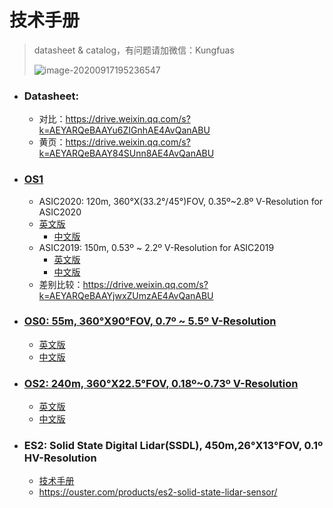 # 技术手册

> datasheet & catalog，有问题请加微信：Kungfuas
>
> ![image-20200917195236547](catalog.assets/image-20200917195236547.png)

- ### Datasheet:

  - 对比：https://drive.weixin.qq.com/s?k=AEYARQeBAAYu6ZIGnhAE4AvQanABU
  - 黄页：https://drive.weixin.qq.com/s?k=AEYARQeBAAY84SUnn8AE4AvQanABU

- ### [OS1](https://ouster.com/products/os1-lidar-sensor/)

  - ASIC2020:   120m, 360°X(33.2°/45°)FOV, 0.35º~2.8º V-Resolution for ASIC2020
  - [英文版](https://data.ouster.io/downloads/datasheets/datasheet-revc-v2p0-os1.pdf?__hstc=34987006.3b498ee11237b4e28da832cc795fa6b7.1603177544769.1606967208102.1607045278647.6&__hssc=34987006.1.1607045278647&__hsfp=3202914155)
    - [中文版](https://ouster.oss-cn-shanghai.aliyuncs.com/firmware%20v2.0/CN-Datasheet-revc-v2p0-os1.pdf)
  - ASIC2019:   150m, 0.53º ~ 2.2º V-Resolution for ASIC2019
    - [英文版](https://data.ouster.io/downloads/datasheets/datasheet-gen1-v2p0-os1.pdf)
    - [中文版](https://ouster.oss-cn-shanghai.aliyuncs.com/firmware%20v2.0/CN-Datasheet-gen1-v2p0-os1.pdf)
  - 差别比较：https://drive.weixin.qq.com/s?k=AEYARQeBAAYjwxZUmzAE4AvQanABU
  
- ### [OS0: 55m, 360°X90°FOV, 0.7º ~ 5.5º V-Resolution](https://ouster.com/products/os0-lidar-sensor/)

  - [英文版](https://data.ouster.io/downloads/datasheets/datasheet-revc-v2p0-os0.pdf?__hstc=34987006.3b498ee11237b4e28da832cc795fa6b7.1603177544769.1606967208102.1607045278647.6&__hssc=34987006.1.1607045278647&__hsfp=3202914155)
  - [中文版](https://ouster.oss-cn-shanghai.aliyuncs.com/firmware%20v2.0/CN-Datasheet-revc-v2p0-os0.pdf)
  
- ### [OS2: 240m, 360°X22.5°FOV, 0.18º~0.73º V-Resolution](https://ouster.com/products/os2-lidar-sensor/)

  - [英文版](https://data.ouster.io/downloads/datasheets/datasheet-revc-v2p0-os2.pdf?__hstc=34987006.3b498ee11237b4e28da832cc795fa6b7.1603177544769.1606967208102.1607045278647.6&__hssc=34987006.1.1607045278647&__hsfp=3202914155)
  - [中文版](https://ouster.oss-cn-shanghai.aliyuncs.com/firmware%20v2.0/CN-Datasheet-revc-v2p0-os2.pdf)
  
- ### ES2: Solid State Digital Lidar(SSDL), 450m,26°X13°FOV, 0.1º HV-Resolution

  - [技术手册](https://go.ouster.io/cs/c/?cta_guid=e97dc3d3-4b63-4f4a-bcf7-0d4593d2d27f&signature=AAH58kFdQHP28v9gs9upfw3I8qfELNs4aw&pageId=35504500461&placement_guid=6c0461fe-110f-4874-8325-926f80bd4cf8&click=d946c1aa-1ba1-4e02-9e10-38878e9a17fc&hsutk=c87875bc03856f8118673497d6f8d277&canon=https%3A%2F%2Fgo.ouster.io%2Fdownload%2Fdatasheet%2Fes2%2F&utm_referrer=https%3A%2F%2Fgo.ouster.io%2Fdownload%2Fdatasheet%2Fes2%2F%3F__hstc%3D34987006.3b498ee11237b4e28da832cc795fa6b7.1603177544769.1603177544769.1604239898129.2%26__hssc%3D34987006.1.1604239898129%26__hsfp%3D3765621988&portal_id=5054152&redirect_url=APefjpHtiuBEyPizW5X6_BQVVNf54NVK6r08dzAD7sebSqzRr4wCq3CSm9T4ST60iDdCRRvVTHhAfKbXkZ3yBX2fT2oXJNi0YWcdN1y81E07vlZNIO7FVUfYEcdzWPDu-Jp4XpN_scmIU_mmpLAkBJsgx4oZiwsIGlaHs-aV50GCsyWod32d71jnGtnXzN9xwsByNlnyXCnRaebkYOqUEuyXxKBkLq3f18QccUavg0rhgqReovlZ7EsCNLJx4UVY2Fg13gSpmamRTdzvrqJG8w5IvEQSohCQbWtn8tVmiB3p-Jo03_q7ag-DcDT32c4ZbXflbSxv1SnG&__hstc=82216777.c87875bc03856f8118673497d6f8d277.1603370521882.1603447050322.1604239967754.4&__hssc=82216777.2.1604239967754&__hsfp=3765621988&contentType=landing-page)
  - https://ouster.com/products/es2-solid-state-lidar-sensor/

